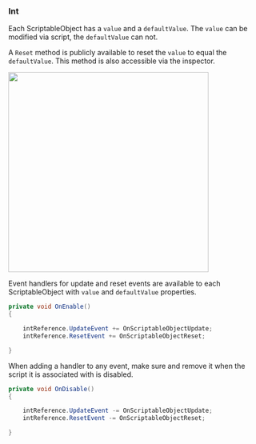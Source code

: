 ### Int

Each ScriptableObject has a `value` and a `defaultValue`. The `value` can be modified via script, the `defaultValue` can not.

A `Reset` method is publicly available to reset the `value` to equal the `defaultValue`. This method is also accessible via the inspector.

<img src="https://i.imgur.com/899tEuG.png" width="400">

Event handlers for update and reset events are available to each ScriptableObject with `value` and `defaultValue` properties.

```csharp
private void OnEnable()
{

    intReference.UpdateEvent += OnScriptableObjectUpdate;
    intReference.ResetEvent += OnScriptableObjectReset;

}
```

When adding a handler to any event, make sure and remove it when the script it is associated with is disabled.

```csharp
private void OnDisable()
{

    intReference.UpdateEvent -= OnScriptableObjectUpdate;
    intReference.ResetEvent -= OnScriptableObjectReset;

}
```

